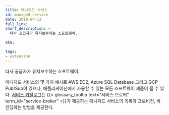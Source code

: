 ```yaml
---
title: 매니지드 서비스
id: managed-service
date: 2018-04-12
full_link:
short_description: >
  타사 공급자가 유지보수하는 소프트웨어.

aka:

tags:
- extension
---
```

 타사 공급자가 유지보수하는 소프트웨어.

<!--more-->

매니지드 서비스의 몇 가지 예시로 AWS EC2, Azure SQL Database 그리고
GCP Pub/Sub이 있으나, 애플리케이션에서 사용할 수 있는 모든 소프트웨어 제품이 될 수 있다.
[서비스 카탈로그](/ko/docs/concepts/extend-kubernetes/service-catalog/)는
{{< glossary_tooltip text="서비스 브로커" term_id="service-broker" >}}가 제공하는
매니지드 서비스의 목록과 프로비전, 바인딩하는 방법을 제공한다.
